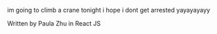 im going to climb a crane tonight i hope i dont get arrested yayayayayy

Written by Paula Zhu in React JS